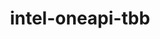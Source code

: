 ---
title: "intel-oneapi-tbb"
layout: cache
categories: [package, develop-2025-01-05]
meta: {"versions": ["2022.0.0"], "compilers": ["gcc@=12.4.0", "oneapi@=2024.1.0", "oneapi@=2024.2.1"], "oss": ["amzn2", "ubuntu22.04"], "platforms": ["linux"], "targets": ["x86_64_v3", "x86_64_v4"], "stacks": ["aws-pcluster-x86_64_v4", "e4s-oneapi", "root"], "num_specs": 5, "num_specs_by_stack": {"root": 5, "aws-pcluster-x86_64_v4": 4, "e4s-oneapi": 1}}
spec_details: [{"hash": "qi7xubdzr22rzqwsrc53tmugt3gglgpq", "compiler": "gcc@=12.4.0", "versions": ["2022.0.0"], "os": "amzn2", "platform": "linux", "target": "x86_64_v3", "variants": ["build_system=generic", "+envmods"], "stacks": ["root", "aws-pcluster-x86_64_v4"], "size": "-", "tarball": "https://binaries.spack.io/develop-2025-01-05/build_cache/linux-amzn2-x86_64_v3/gcc-12.4.0/intel-oneapi-tbb-2022.0.0/linux-amzn2-x86_64_v3-gcc-12.4.0-intel-oneapi-tbb-2022.0.0-qi7xubdzr22rzqwsrc53tmugt3gglgpq.spack"}, {"hash": "ryz6dub24nc5ost4qelgqqjebclhue4w", "compiler": "oneapi@=2024.1.0", "versions": ["2022.0.0"], "os": "amzn2", "platform": "linux", "target": "x86_64_v3", "variants": ["build_system=generic", "+envmods"], "stacks": ["root", "aws-pcluster-x86_64_v4"], "size": "-", "tarball": "https://binaries.spack.io/develop-2025-01-05/build_cache/linux-amzn2-x86_64_v3/oneapi-2024.1.0/intel-oneapi-tbb-2022.0.0/linux-amzn2-x86_64_v3-oneapi-2024.1.0-intel-oneapi-tbb-2022.0.0-ryz6dub24nc5ost4qelgqqjebclhue4w.spack"}, {"hash": "ud75tpsgmra5szfymmhuz7ki6ubpdjrn", "compiler": "gcc@=12.4.0", "versions": ["2022.0.0"], "os": "amzn2", "platform": "linux", "target": "x86_64_v4", "variants": ["build_system=generic", "+envmods"], "stacks": ["root", "aws-pcluster-x86_64_v4"], "size": "-", "tarball": "https://binaries.spack.io/develop-2025-01-05/build_cache/linux-amzn2-x86_64_v4/gcc-12.4.0/intel-oneapi-tbb-2022.0.0/linux-amzn2-x86_64_v4-gcc-12.4.0-intel-oneapi-tbb-2022.0.0-ud75tpsgmra5szfymmhuz7ki6ubpdjrn.spack"}, {"hash": "rrv4cehzf6c4gfjxngn4zrsj65fqmri2", "compiler": "oneapi@=2024.1.0", "versions": ["2022.0.0"], "os": "amzn2", "platform": "linux", "target": "x86_64_v4", "variants": ["build_system=generic", "+envmods"], "stacks": ["root", "aws-pcluster-x86_64_v4"], "size": "-", "tarball": "https://binaries.spack.io/develop-2025-01-05/build_cache/linux-amzn2-x86_64_v4/oneapi-2024.1.0/intel-oneapi-tbb-2022.0.0/linux-amzn2-x86_64_v4-oneapi-2024.1.0-intel-oneapi-tbb-2022.0.0-rrv4cehzf6c4gfjxngn4zrsj65fqmri2.spack"}, {"hash": "lsxnveuivcww46sniupxl5lartvew37w", "compiler": "oneapi@=2024.2.1", "versions": ["2022.0.0"], "os": "ubuntu22.04", "platform": "linux", "target": "x86_64_v3", "variants": ["build_system=generic", "+envmods"], "stacks": ["e4s-oneapi", "root"], "size": "-", "tarball": "https://binaries.spack.io/develop-2025-01-05/build_cache/linux-ubuntu22.04-x86_64_v3/oneapi-2024.2.1/intel-oneapi-tbb-2022.0.0/linux-ubuntu22.04-x86_64_v3-oneapi-2024.2.1-intel-oneapi-tbb-2022.0.0-lsxnveuivcww46sniupxl5lartvew37w.spack"}]
---